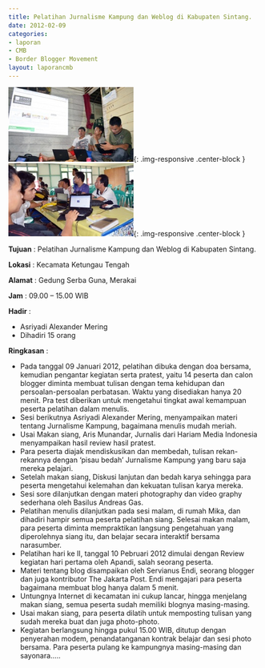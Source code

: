 ```yaml
---
title: Pelatihan Jurnalisme Kampung dan Weblog di Kabupaten Sintang.
date: 2012-02-09
categories:
- laporan
- CMB
- Border Blogger Movement
layout: laporancmb
---
```


![250px-FEBRUARI_09_2012_PELATIHAN_BBM_DI_MERAKAI_SINTANG.jpg](/_uploads/250px-FEBRUARI_09_2012_PELATIHAN_BBM_DI_MERAKAI_SINTANG.jpg){: .img-responsive .center-block }
![250px-FEBRUARI_10_2012_PELATIHAN_BBM_DI_SINTANG.jpg](/_uploads/250px-FEBRUARI_10_2012_PELATIHAN_BBM_DI_SINTANG.jpg){: .img-responsive .center-block }

**Tujuan** :  Pelatihan Jurnalisme Kampung dan Weblog di Kabupaten Sintang. 

**Lokasi** :  Kecamata Ketungau Tengah 

**Alamat** :  Gedung Serba Guna, Merakai 

**Jam** :  09.00 – 15.00 WIB 

**Hadir** :
* Asriyadi Alexander Mering
* Dihadiri 15 orang   

**Ringkasan** :
* Pada tanggal 09 Januari 2012, pelatihan dibuka dengan doa  bersama, kemudian pengantar kegiatan serta pratest, yaitu 14 peserta dan  calon blogger diminta membuat tulisan dengan tema kehidupan dan  persoalan-persoalan perbatasan. Waktu yang disediakan hanya 20 menit.  Pra test diberikan untuk mengetahui tingkat awal kemampuan peserta  pelatihan dalam menulis.
* Sesi berikutnya Asriyadi Alexander Mering,  menyampaikan materi tentang Jurnalisme Kampung, bagaimana menulis mudah meriah.
* Usai Makan siang,  Aris Munandar, Jurnalis dari Hariam Media Indonesia menyampaikan hasil review hasil pratest. 
* Para peserta diajak mendiskusikan dan membedah, tulisan  rekan-rekannya dengan ‘pisau bedah’ Jurnalisme Kampung yang baru saja  mereka pelajari.
* Setelah makan siang, Diskusi lanjutan dan bedah karya sehingga para  peserta mengetahui kelemahan dan kekuatan tulisan  karya mereka. 
* Sesi sore dilanjutkan dengan materi photography dan video graphy sederhana oleh Basilus Andreas Gas.
* Pelatihan menulis dilanjutkan pada sesi malam, di rumah Mika, dan  dihadiri hampir semua  peserta pelatihan siang.  Selesai makan malam,  para peserta diminta mempraktikan langsung pengetahuan yang diperolehnya  siang itu, dan  belajar secara interaktif bersama narasumber.
* Pelatihan hari ke II, tanggal 10 Pebruari 2012 dimulai dengan Review kegiatan hari pertama oleh Apandi, salah seorang peserta.
* Materi tentang blog disampaikan oleh Servianus Endi, seorang  blogger dan juga kontributor The Jakarta Post. Endi mengajari para  peserta bagaimana membuat blog hanya dalam 5 menit. 
* Untungnya Internet di kecamatan ini cukup lancar, hingga menjelang  makan siang, semua peserta sudah memiliki blognya masing-masing. 
* Usai makan siang, para peserta dilatih untuk memposting  tulisan yang sudah mereka buat dan juga photo-photo.
* Kegiatan berlangsung hingga pukul 15.00 WIB, ditutup dengan  penyerahan modem, penandatanganan kontrak belajar dan sesi photo  bersama. Para peserta pulang ke kampungnya masing-masing dan sayonara…..
